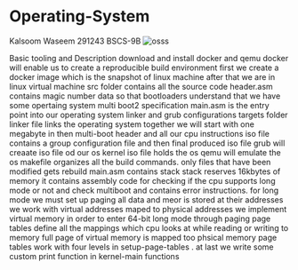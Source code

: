 # Operating-System 
 Kalsoom Waseem
 291243
 BSCS-9B
![osss](https://user-images.githubusercontent.com/62180999/115550356-30718300-a2c3-11eb-9bc2-316bb99505c2.jpeg)
 
 
 
 
 Basic tooling and Description
download and install docker and qemu docker will enable us to create a reproducible build environment
first we create a docker image which is the snapshot of linux machine after that we are in linux virtual machine
src folder contains all the source code
header.asm contains  magic number data so that bootloaders understand that we have some opertaing system multi boot2 specification 
main.asm is the entry point into our operating system
linker and grub configurations targets folder
linker file links the operating system together we will start with one megabyte in then multi-boot header and all our cpu instructions
iso file contains a group configuration file and then final produced iso file grub will creaate iso file od our os kernel iso file holds the os
qemu will emulate the os
makefile organizes all the build commands. only files that have been modified gets rebuild
main.asm contains stack stack reserves 16kbytes of memory
it contains assembly code for checking if the cpu supports long mode or not and check multiboot and contains error instructions. for long mode we must set up paging all data and meor is stored at their addresses we work with virtual addresses maped to physical addresses we implement virtual memory in order to enter 64-bit long mode through paging page tables define all the mappings which cpu looks at while reading or writing to memory full page of virtual memory is mapped too phsical memory page tables work with four levels in setup-page-tables . at last we write some custom print function in kernel-main functions
